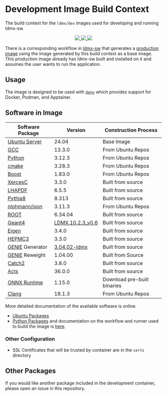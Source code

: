 <!-- 
DEVELOPER NOTICE

Since this file is not in docs/src but we still copy it there for creating the website,
we need to have all links in this file be the full link to the website so that the
website works properly.

Instead of
    [my link](docs/src/page.md)
Do
    [my link](https://ldmx-software.github.io/dev-build-context/page.html)
-->

# Development Image Build Context
The build context for the `ldmx/dev` images used for developing and running ldmx-sw.

<p align="center">
    <a href="http://perso.crans.org/besson/LICENSE.html" alt="GPLv3 license">
        <img src="https://img.shields.io/badge/License-GPLv3-blue.svg" />
    </a>
    <a href="https://github.com/LDMX-Software/dev-build-context/actions/workflows/ci.yml" alt="Actions">
        <img src="https://github.com/LDMX-Software/dev-build-context/actions/workflows/ci.yml/badge.svg" />
    </a>
    <a href="https://hub.docker.com/r/ldmx/dev" alt="DockerHub">
        <img src="https://img.shields.io/github/v/release/LDMX-Software/dev-build-context" />
    </a>
</p>

There is a corresponding workflow in [ldmx-sw](https://github.com/LDMX-Software/ldmx-sw) that generates a [production image](https://hub.docker.com/r/ldmx/pro) using the image generated by this build context as a base image.
This production image already has ldmx-sw built and installed on it and assumes the user wants to run the application.

## Usage
The image is designed to be used with [`denv`](https://tomeichlersmith.github.io/denv/)
which provides support for Docker, Podman, and Apptainer.

## Software in Image

Software Package | Version | Construction Process
---|---|---
[Ubuntu Server](https://ubuntu.com/) | 24.04 | Base Image
[GCC](https://gcc.gnu.org/) | 13.3.0 | From Ubuntu Repos
[Python](https://www.python.org/) | 3.12.3 | From Ubuntu Repos
[cmake](https://cmake.org/) | 3.28.3 | From Ubuntu Repos
[Boost](https://www.boost.org/doc/libs/1_83_0/) | 1.83.0 | From Ubuntu Repos
[XercesC](http://xerces.apache.org/xerces-c/) | 3.3.0 | Built from source
[LHAPDF](https://www.lhapdf.org/) | 6.5.5 | Built from source
[Pythia8](https://pythia.org/) | 8.313 | Built from source
[nlohmann/json](https://json.nlohmann.me/) | 3.11.3 | From Ubuntu Repos
[ROOT](https://root.cern.ch/) | 6.34.04 | Built from source
[Geant4](https://geant4.web.cern.ch/) | [LDMX.10.2.3\_v0.6](https://github.com/LDMX-Software/geant4/tree/LDMX.10.2.3_v0.6) | Built from source
[Eigen](https://eigen.tuxfamily.org/index.php?title=Main_Page) | 3.4.0 | Built from source
[HEPMC3](https://hepmc.web.cern.ch) | 3.3.0 | Built from source
[GENIE](http://www.genie-mc.org/) Generator | [3.04.02-ldmx](https://github.com/wesketchum/Generator/releases/tag/R-3_04_02-ldmx) | Built from source
[GENIE](http://www.genie-mc.org/) Reweight | 1.04.00 | Built from Source
[Catch2](https://github.com/catchorg/Catch2) | 3.8.0 | Built from source
[Acts](https://acts.readthedocs.io/en/v36.0.0/) | 36.0.0 | Built from source
[ONNX Runtime](https://github.com/microsoft/onnxruntime) | 1.15.0 | Download pre-built binaries
[Clang](https://clang.llvm.org/) | 18.1.3 | From Ubuntu Repos

More detailed documentation of the available software is online.
- [Ubuntu Packages](https://ldmx-software.github.io/dev-build-context/ubuntu-packages.html)
- [Python Packages](https://ldmx-software.github.io/dev-build-context/python-packages.html)
and documentation on the workflow and runner used to build the image is
[here](https://ldmx-software.github.io/dev-build-context/runner.html).

### Other Configuration
- SSL Certificates that will be trusted by container are in the `certs` directory

## Other Packages
If you would like another package included in the development container, please open an issue in this repository.

